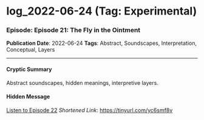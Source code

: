 # log_2022-06-24 (Tag: Experimental)

### Episode: Episode 21: The Fly in the Ointment

**Publication Date**: 2022-06-24
**Tags**: Abstract, Soundscapes, Interpretation, Conceptual, Layers

---

#### Cryptic Summary
Abstract soundscapes, hidden meanings, interpretive layers.

#### Hidden Message


[Listen to Episode 22](https://tinyurl.com/yc6smf8v)
*Shortened Link*: https://tinyurl.com/yc6smf8v
